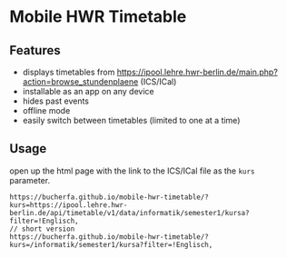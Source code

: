 # Mobile HWR Timetable

## Features

- displays timetables from https://ipool.lehre.hwr-berlin.de/main.php?action=browse_stundenplaene (ICS/ICal)
- installable as an app on any device
- hides past events
- offline mode
- easily switch between timetables (limited to one at a time)

## Usage

open up the html page with the link to the ICS/ICal file as the `kurs` parameter.

```
https://bucherfa.github.io/mobile-hwr-timetable/?kurs=https://ipool.lehre.hwr-berlin.de/api/timetable/v1/data/informatik/semester1/kursa?filter=!Englisch,
// short version
https://bucherfa.github.io/mobile-hwr-timetable/?kurs=/informatik/semester1/kursa?filter=!Englisch,
```
